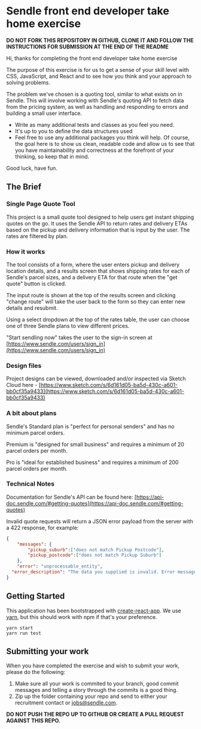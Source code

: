 # Sendle front end developer take home exercise

**DO NOT FORK THIS REPOSITORY IN GITHUB, CLONE IT AND FOLLOW THE INSTRUCTIONS FOR SUBMISSION AT THE END OF THE README**

Hi, thanks for completing the front end developer take home exercise

The purpose of this exercise is for us to get a sense of your skill level with CSS,
JavaScript, and React and to see how you think and your approach to solving problems.

The problem we've chosen is a quoting tool, similar to what exists on
in Sendle. This will involve working with Sendle's quoting API to fetch
data from the pricing system, as well as handling and responding to
errors and building a small user interface.

* Write as many additional tests and classes as you feel you need.
* It's up to you to define the data structures used
* Feel free to use any additional packages you think will help. Of course, the goal here is to show us clean, readable code and allow
  us to see that you have maintainability and correctness at the forefront of your thinking, so keep
  that in mind.

Good luck, have fun.

## The Brief

### Single Page Quote Tool

This project is a small quote tool designed to help users get instant shipping quotes on the go. It uses the Sendle API to return rates and delivery ETAs based on the pickup and delivery information that is input by the user. The rates are filtered by plan.

### How it works

The tool consists of a form, where the user enters pickup and delivery location details, and a results screen that shows shipping rates for each of Sendle's parcel sizes, and a delivery ETA for that route when the "get quote" button is clicked.

The input route is shown at the top of the results screen and clicking "change route" will take the user back to the form so they can enter new details and resubmit.

Using a select dropdown at the top of the rates table, the user can choose one of three Sendle plans to view different prices.

"Start sendling now" takes the user to the sign-in screen at [https://www.sendle.com/users/sign_in](https://www.sendle.com/users/sign_in)

### Design files

Project designs can be viewed, downloaded and/or inspected via Sketch Cloud here - [https://www.sketch.com/s/6d161d05-ba5d-430c-a601-bb0cf35a9433](https://www.sketch.com/s/6d161d05-ba5d-430c-a601-bb0cf35a9433)

### A bit about plans

Sendle's Standard plan is "perfect for personal senders" and has no minimum parcel orders.

Premium is "designed for small business" and requires a minimum of 20 parcel orders per month.

Pro is "ideal for established business" and requires a minimum of 200 parcel orders per month.

### Technical Notes

Documentation for Sendle's API can be found here: [https://api-doc.sendle.com/#getting-quotes](https://api-doc.sendle.com/#getting-quotes)

Invalid quote requests will return a JSON error payload from the server with a 422 response, for example: 

```json
{
	"messages": {
		"pickup_suburb":["does not match Pickup Postcode"],
		"pickup_postcode":["does not match Pickup Suburb"]
	},
	"error": "unprocessable_entity",
  "error_description": "The data you supplied is invalid. Error messages are in the messages section. Please fix those fields and try again."
}
```


## Getting Started

This application has been bootstrapped with [create-react-app](https://create-react-app.dev/docs/getting-started/). We use [yarn](https://yarnpkg.com/), but this should work with npm if that's your preference.

```
yarn start
yarn run test
```

## Submitting your work

When you have completed the exercise and wish to submit your work, please do the following:

1. Make sure all your work is commited to your branch, good commit messages and telling a story
   through the commits is a good thing.
2. Zip up the folder containing your repo and send to either your recruitment contact or jobs@sendle.com.

**DO NOT PUSH THE REPO UP TO GITHUB OR CREATE A PULL REQUEST AGAINST THIS REPO.**
